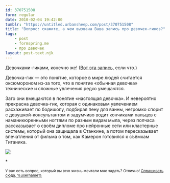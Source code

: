 ```yaml
---
id: 370751508
form: regular
date: 2010-02-04 19:42:00
tumblr: "https://untitled.urbansheep.com/post/370751508"
title: "Вопрос: скажите, а чем вызвана Ваша запись про девочек-гиков?"
tags:
    - post
    - formspring.me
    - про девочек
layout: post-text.njk
---
```


<p>Девочками-гиками, конечно же! (<a href="http://twitter.com/urbansheep/status/8609604822">Вот эта запись</a>, если что.)</p>

<p>Девочка-гик — это понятие, которое в мире людей считается оксюмороном из-за того, что в понятие «обычная девочка» технические и сложные увлечения редко умещаются.</p>

<p>Зато они вмещаются в понятие «настоящая девочка». И невероятно прекрасна девочка-гик, которая с одинаковым увлечением расхаживает по бодишопу, подбирая пену для ванны, негромко спорит с девушкой-консультантом и задумчиво водит кончиками пальцев с наманикюренными ногтями по разным видам мыла, через полчаса рассказывает о своём дипломе про нейронные сети или кластерные системы, который она защищала в Станкине, а потом пересказывает впечатления от фильма о том, как Камерон готовился к съёмкам Титаника.</p>

<img src="http://img.ffffound.com/static-data/assets/6/ef5ab7cadc63d037a31ef85f8a1139a8283352ad_m.jpg"/><p>*</p>

<p><small>У вас есть вопрос, который вы всю жизнь мечтали мне задать? Отлично! <a href="http://formspring.me/urbansheep">Спрашивать сюда, %username%</a></small></p>

